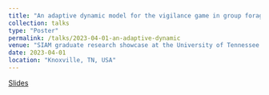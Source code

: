 ```yaml
---
title: "An adaptive dynamic model for the vigilance game in group foragers"
collection: talks
type: "Poster"
permalink: /talks/2023-04-01-an-adaptive-dynamic
venue: "SIAM graduate research showcase at the University of Tennessee - Knoxville"
date: 2023-04-01
location: "Knoxville, TN, USA"
---
```


[Slides](http://jmcalis.github.io.files/McAlisterSIAMPresentation.pdf)
